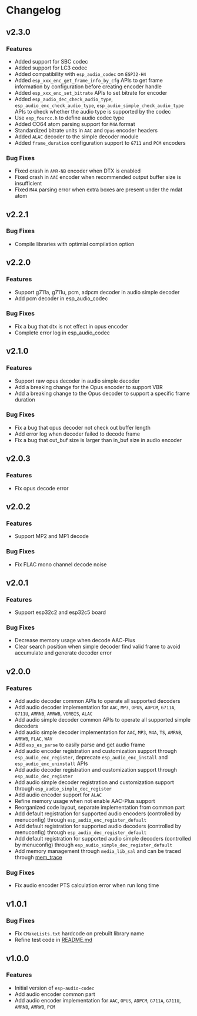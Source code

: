 # Changelog

## v2.3.0

### Features

- Added support for SBC codec
- Added support for LC3 codec
- Added compatibility with `esp_audio_codec` on `ESP32-H4`
- Added `esp_xxx_enc_get_frame_info_by_cfg` APIs to get frame information by configuration before creating encoder handle
- Added `esp_xxx_enc_set_bitrate` APIs to set bitrate for encoder
- Added `esp_audio_dec_check_audio_type`, `esp_audio_enc_check_audio_type`, `esp_audio_simple_check_audio_type` APIs to check whether the audio type is supported by the codec
- Use `esp_fourcc.h` to define audio codec type
- Added CO64 atom parsing support for `M4A` format
- Standardized bitrate units in `AAC` and `Opus` encoder headers
- Added `ALAC` decoder to the simple decoder module
- Added `frame_duration` configuration support to `G711` and `PCM` encoders

### Bug Fixes
- Fixed crash in `AMR-NB` encoder when DTX is enabled
- Fixed crash in `AAC` encoder when recommended output buffer size is insufficient
- Fixed `M4A` parsing error when extra boxes are present under the mdat atom

## v2.2.1

### Bug Fixes

- Compile libraries with optimial compilation option

## v2.2.0

### Features

- Support g711a, g711u, pcm, adpcm decoder in audio simple decoder
- Add pcm decoder in esp_audio_codec

### Bug Fixes

- Fix a bug that dtx is not effect in opus encoder
- Complete error log in esp_audio_codec

## v2.1.0

### Features

- Support raw opus decoder in audio simple decoder
- Add a breaking change for the Opus encoder to support VBR
- Add a breaking change to the Opus decoder to support a specific frame duration

### Bug Fixes

- Fix a bug that opus decoder not check out buffer length
- Add error log when decoder failed to decode frame
- Fix a bug that out_buf size is larger than in_buf size in audio encoder

## v2.0.3

### Features

- Fix opus decode error


## v2.0.2

### Features

- Support MP2 and MP1 decode

### Bug Fixes

- Fix FLAC mono channel decode noise


## v2.0.1

### Features

- Support esp32c2 and esp32c5 board

### Bug Fixes

- Decrease memory usage when decode AAC-Plus
- Clear search position when simple decoder find valid frame to avoid accumulate and generate decoder error


## v2.0.0

### Features

- Add audio decoder common APIs to operate all supported decoders
- Add audio decoder implementation for `AAC`, `MP3`, `OPUS`, `ADPCM`, `G711A`, `G711U`, `AMRNB`, `AMRWB`, `VORBIS`, `ALAC`
- Add audio simple decoder common APIs to operate all supported simple decoders
- Add audio simple decoder implementation for `AAC`, `MP3`, `M4A`, `TS`, `AMRNB`, `AMRWB`, `FLAC`, `WAV`
- Add `esp_es_parse` to easily parse and get audio frame
- Add audio encoder registration and customization support through `esp_audio_enc_register`, deprecate `esp_audio_enc_install` and `esp_audio_enc_uninstall` APIs
- Add audio decoder registration and customization support through `esp_audio_dec_register`
- Add audio simple decoder registration and customization support through `esp_audio_simple_dec_register`
- Add audio encoder support for `ALAC`
- Refine memory usage when not enable AAC-Plus support
- Reorganized code layout, separate implementation from common part
- Add default registration for supported audio encoders (controlled by menuconfig) through `esp_audio_enc_register_default`
- Add default registration for supported audio decoders (controlled by menuconfig) through `esp_audio_dec_register_default`
- Add default registration for supported audio simple decoders (controlled by menuconfig) through `esp_audio_simple_dec_register_default`
- Add memory management through `media_lib_sal` and can be traced through [mem_trace](https://github.com/espressif/esp-adf-libs/tree/master/media_lib_sal/mem_trace)

### Bug Fixes

- Fix audio encoder PTS calculation error when run long time


## v1.0.1

### Bug Fixes

- Fix `CMakeLists.txt` hardcode on prebuilt library name
- Refine test code in [README.md](README.md)


## v1.0.0

### Features

- Initial version of `esp-audio-codec`
- Add audio encoder common part
- Add audio encoder implementation for `AAC`, `OPUS`, `ADPCM`, `G711A`, `G711U`, `AMRNB`, `AMRWB`, `PCM`
